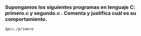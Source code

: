 ### Supongamos los siguientes programas en lenguaje C: primero.c y segundo.c . Comenta y justifica cuál es su comportamiento.

```
$pc>./primero
```
